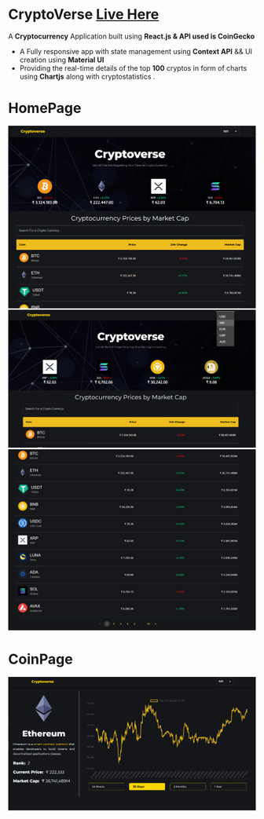 # CryptoVerse [Live Here](https://crypto-verse02.netlify.app/)
A **Cryptocurrency** Application built using **React.js & API used is CoinGecko** 
- A Fully responsive app with state management using **Context API**  &&  UI creation using  **Material UI** 
- Providing the real-time details of the top **100** cryptos in form of charts using **Chartjs** along with cryptostatistics . 
# HomePage
<img src="src/images/1.png" >
<img src="src/images/2.png" >
<img src="src/images/3.png" >

# CoinPage
<img src="src/images/4.png" >
